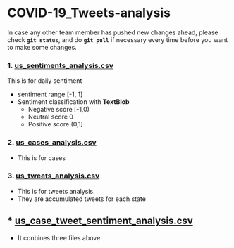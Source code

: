 # COVID-19_Tweets-analysis
In case any other team member has pushed new changes ahead, please check **`git status`**, and do **`git pull`** if necessary every time before you want to make some changes.

### 1. **[us_sentiments_analysis.csv](https://github.com/AllenSun7/COVID-19_Tweets-analysis/blob/master/src/us_sentiment_analysis.csv)**

This is for daily sentiment 
- sentiment range [-1, 1]
- Sentiment classification with **TextBlob**
    - Negative score [-1,0)
    - Neutral  score   0
    - Positive score (0,1]

### 2. **[us_cases_analysis.csv](https://github.com/AllenSun7/COVID-19_Tweets-analysis/blob/master/src/us_case_analysis.csv)**

- This is for cases

### 3. **[us_tweets_analysis.csv](https://github.com/AllenSun7/COVID-19_Tweets-analysis/blob/master/src/us_tweet_analysis.csv)**

- This is for tweets analysis.
- They are accumulated tweets for each state

## * **[us_case_tweet_sentiment_analysis.csv](https://github.com/AllenSun7/COVID-19_Tweets-analysis/blob/master/src/us_case_tweet_sentiment_analysis.csv)**
- It conbines three files above
